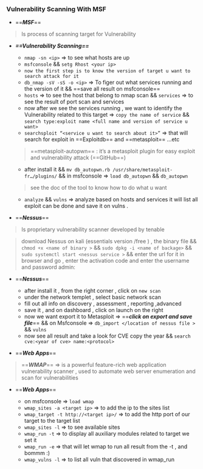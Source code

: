   

  

### Vulnerability Scanning With MSF

- ==**_MSF_**==

> Is process of scanning target for Vulnerability

  

- _**==Vulnerability Scanning==**_
    
    - `nmap -sn <ip>` ⇒ to see what hosts are up
    - `msfconsole` && `setg Rhost <your ip>`
    - `now the first step is to know the version of target u want to search attack for it`
    - `db_nmap -sV -sS -o <ip>` ⇒ To figer out what services running and the version of it && ==save all result on msfconsole==
    - `hosts` ⇒ to see the host that belong to nmap scan && `services` ⇒ to see the result of port scan and services
    - now after we see the services running , we want to identify the Vulnerability related to this target ⇒ `copy the name of service` && `search type:exploit name <full name and version of service u want>`
    - `searchsploit “<service u want to search about it>”` ⇒ that will search for exploit in ==Exploitdb== and ==metasploit== …etc
    
    > ==metasploit-autopwn== : it’s a metasploit plugin for easy exploit and vulnerability attack (==GitHub==)
    
    - after install it && `mv db_autopwn.rb /usr/share/metasploit-fr…/plugins/` && in msfconsole ⇒ `load db_autopwn` && `db_autopwn`
    
    > see the doc of the tool to know how to do what u want
    
    - `analyze` && `vulns` ⇒ analyze based on hosts and services it will list all exploit can be done and save it on vulns .
    
      
    
      
    

  

  

- ==_**Nessus**_==

> Is proprietary vulnerability scanner developed by tenable

> download Nessus on kali (essentials version /free ) , the binary file && `chmod +x <name of binary >` && `sudo dpkg -i <name of backage>` && `sudo systemctl start <nessus service >` && enter the url for it in browser and go , enter the activation code and enter the username and password admin:<password>

- ==_**Nessus**_==
    
    - after install it , from the right corner , click on `new scan`
    - under the network templet , select basic network scan
    - fill out all info on discovery , assessment , reporting ,advanced
    - save it , and on dashboard , click on launch on the right
    - now we want export it to Metasploit ⇒ ==**_click on export and save file_**== && on Msfconsole ⇒ `db_import </location of nessus file >` && `vulns`
    - now see all result and take a look for CVE copy the year && `search cve:<year of cve> name:<protocol>`
    
      
    

  

  

- ==_**Web Apps**_==

> ==_**WMAP**_== ⇒ is a powerful feature-rich web application vulnerability scanner , used to automate web server enumeration and scan for vulnerabilities

- ==_**Web Apps**_==
    
    - on msfconsole ⇒ `load wmap`
    - `wmap_sites -a <target ip>` ⇒ to add the ip to the sites list
    - `wmap_target -t http://<target ip>/` ⇒ to add the http port of our target to the target list
    - `wmap_sites -l` ⇒ to see available sites
    - `wmap_run -t` ⇒ to display all auxiliary modules related to target we set it
    - `wmap_run -e` ⇒ that will let wmap to run all result from the -t , and bommm :)
    - `wmap_vulns -l` ⇒ to list all vuln that discovered in wmap_run